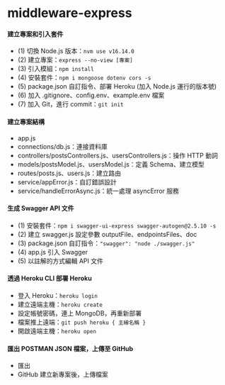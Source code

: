 # middleware-express

#### 建立專案和引入套件
- (1) 切換 Node.js 版本：``` nvm use v16.14.0 ```
- (2) 建立專案：``` express --no-view [專案] ```
- (3) 引入模組：``` npm install ```
- (4) 安裝套件：``` npm i mongoose dotenv cors -s ```
- (5) package.json 自訂指令、部署 Heroku (加入 Node.js 運行的版本號)
- (6) 加入 .gitignore、config.env、example.env 檔案
- (7) 加入 Git，進行 commit：``` git init ```

#### 建立專案結構
- app.js
- connections/db.js：連接資料庫
- controllers/postsControllers.js、usersControllers.js：操作 HTTP 動詞
- models/postsModel.js、usersModel.js：定義 Schema、建立模型
- routes/posts.js、users.js：建立路由
- service/appError.js：自訂錯誤設計
- service/handleErrorAsync.js：統一處理 asyncError 服務

#### 生成 Swagger API 文件
- (1) 安裝套件：``` npm i swagger-ui-express swagger-autogen@2.5.10 -s ```
- (2) 建立 swagger.js 設定參數 outputFile、endpointsFiles、doc
- (3) package.json 自訂指令：``` "swagger": "node ./swagger.js" ```
- (4) app.js 引入 Swagger
- (5) 以註解的方式編輯 API 文件

#### 透過 Heroku CLI 部署 Heroku
- 登入 Heroku：``` heroku login ```
- 建立遠端主機：``` heroku create ```
- 設定帳號密碼，連上 MongoDB，再重新部署
- 檔案推上遠端：``` git push heroku { 主線名稱 } ```
- 開啟遠端主機：``` heroku open ```

#### 匯出 POSTMAN JSON 檔案，上傳至 GitHub
- 匯出
- GitHub 建立新專案後，上傳檔案

